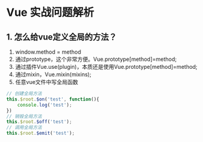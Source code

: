 # Vue 实战问题解析

## 1. 怎么给vue定义全局的方法？
1. window.method = method
1. 通过prototype，这个非常方便。Vue.prototype[method]=method;
1. 通过插件Vue.use(plugin)，本质还是使用Vue.prototype[method]=method;
1. 通过mixin，Vue.mixin(mixins);
1. 任意vue文件中写全局函数
```javascript
// 创建全局方法
this.$root.$on('test', function(){
    console.log('test');
})
// 销毁全局方法
this.$root.$off('test');
// 调用全局方法
this.$root.$emit('test');
```
